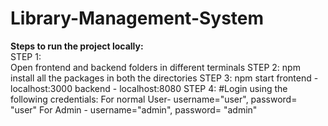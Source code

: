 # Library-Management-System

<b>Steps to run the project locally:</b> <br/>
STEP 1:  <br/>
Open frontend and backend folders in different terminals
STEP 2:
npm install all the packages in both the directories
STEP 3:
npm start 
frontend - localhost:3000
backend - localhost:8080
STEP 4:
#Login using the following credentials:
For normal User- username="user", password= "user"
For Admin - username="admin", password= "admin"
